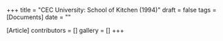 +++
title = "CEC University: School of Kitchen (1994)"
draft = false
tags = [Documents]
date = ""

[Article]
contributors = []
gallery = []
+++